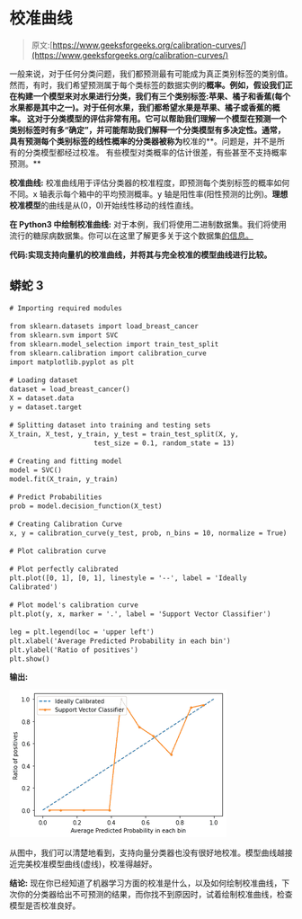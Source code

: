 # 校准曲线

> 原文:[https://www.geeksforgeeks.org/calibration-curves/](https://www.geeksforgeeks.org/calibration-curves/)

一般来说，对于任何分类问题，我们都预测最有可能成为真正类别标签的类别值。然而，有时，我们希望预测属于每个类标签的数据实例的**概率。例如，假设我们正在构建一个模型来对水果进行分类，我们有三个类别标签:苹果、橘子和香蕉(每个水果都是其中之一)。对于任何水果，我们都希望水果是苹果、橘子或香蕉的概率。
这对于分类模型的评估非常有用。它可以帮助我们理解一个模型在预测一个类别标签时有多“确定”，并可能帮助我们解释一个分类模型有多决定性。通常，具有预测每个类别标签的线性概率的分类器被称为**校准的**。问题是，并不是所有的分类模型都经过校准。
有些模型对类概率的估计很差，有些甚至不支持概率预测。**

**校准曲线:**
校准曲线用于评估分类器的校准程度，即预测每个类别标签的概率如何不同。x 轴表示每个箱中的平均预测概率。y 轴是阳性率(阳性预测的比例)。**理想校准模型**的曲线是从(0，0)开始线性移动的线性直线。

**在 Python3 中绘制校准曲线:**
对于本例，我们将使用二进制数据集。我们将使用流行的糖尿病数据集。你可以在这里了解更多关于这个数据集[的信息。](https://archive.ics.uci.edu/ml/datasets/diabetes)

**代码:实现支持向量机的校准曲线，并将其与完全校准的模型曲线进行比较。**

## 蟒蛇 3

```
# Importing required modules

from sklearn.datasets import load_breast_cancer
from sklearn.svm import SVC
from sklearn.model_selection import train_test_split
from sklearn.calibration import calibration_curve
import matplotlib.pyplot as plt

# Loading dataset
dataset = load_breast_cancer()
X = dataset.data
y = dataset.target

# Splitting dataset into training and testing sets
X_train, X_test, y_train, y_test = train_test_split(X, y,
                     test_size = 0.1, random_state = 13)

# Creating and fitting model
model = SVC()
model.fit(X_train, y_train)

# Predict Probabilities
prob = model.decision_function(X_test)

# Creating Calibration Curve
x, y = calibration_curve(y_test, prob, n_bins = 10, normalize = True)

# Plot calibration curve

# Plot perfectly calibrated
plt.plot([0, 1], [0, 1], linestyle = '--', label = 'Ideally Calibrated')

# Plot model's calibration curve
plt.plot(y, x, marker = '.', label = 'Support Vector Classifier')

leg = plt.legend(loc = 'upper left')
plt.xlabel('Average Predicted Probability in each bin')
plt.ylabel('Ratio of positives')
plt.show()
```

**输出:**

![](img/5d1b5be80fcfe36d507359995b9c24ab.png)

从图中，我们可以清楚地看到，支持向量分类器也没有很好地校准。模型曲线越接近完美校准模型曲线(虚线)，校准得越好。

**结论:**
现在你已经知道了机器学习方面的校准是什么，以及如何绘制校准曲线，下次你的分类器给出不可预测的结果，而你找不到原因时，试着绘制校准曲线，检查模型是否校准良好。